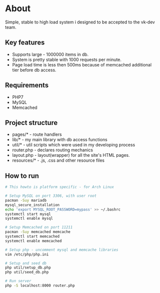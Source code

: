 # About
Simple, stable to high load system i designed to be accepted to the vk-dev team.  

## Key features
* Supports large - 1000000 items in db.
* System is pretty stable with 1000 requests per minute.
* Page load time is less then 500ms because of memcached additional tier before db access.

## Requirements
  * PHP7
  * MySQL
  * Memcached

## Project structure
  * pages/* - route handlers
  * lib/* - my main library with db access functions
  * util/* - util scripts which were used in my developing process
  * router.php - declares routing mechanics
  * layout.php - layout(wrapper) for all the site's HTML pages.
  * resources/* - .js, .css and other resource files

## How to run
```bash
# This howto is platform specific - for Arch Linux

# Setup MySQL on port 3306, with user root 
pacman -Suy mariadb
mysql_secure_installation
echo 'export MYSQL_ROOT_PASSWORD=mypass' >> ~/.bashrc 
systemctl start mysql
systemctl enable mysql

# Setup Memcached on port 11211
pacman -Suy memcached memcache
systemctl start memcached
systemctl enable memcached

# Setup php - uncomment mysql and memcache libraries
vim /etc/php/php.ini

# Setup and seed db
php util/setup_db.php
php util/seed_db.php

# Run server
php -S localhost:8000 router.php
```
